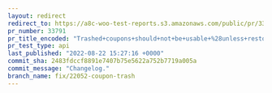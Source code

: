 ```yaml
---
layout: redirect
redirect_to: https://a8c-woo-test-reports.s3.amazonaws.com/public/pr/33791/api/index.html
pr_number: 33791
pr_title_encoded: "Trashed+coupons+should+not+be+usable+%28unless+restored%29."
pr_test_type: api
last_published: "2022-08-22 15:27:16 +0000"
commit_sha: 2483fdccf8891e7407b75e5622a752b7719a005a
commit_message: "Changelog."
branch_name: fix/22052-coupon-trash
---
```

